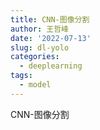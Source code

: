```yaml
---
title: CNN-图像分割
author: 王哲峰
date: '2022-07-13'
slug: dl-yolo
categories:
  - deeplearning
tags:
  - model
---
```


CNN-图像分割
